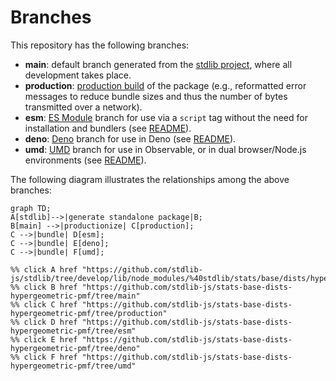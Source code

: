 <!--

@license Apache-2.0

Copyright (c) 2022 The Stdlib Authors.

Licensed under the Apache License, Version 2.0 (the "License");
you may not use this file except in compliance with the License.
You may obtain a copy of the License at

    http://www.apache.org/licenses/LICENSE-2.0

Unless required by applicable law or agreed to in writing, software
distributed under the License is distributed on an "AS IS" BASIS,
WITHOUT WARRANTIES OR CONDITIONS OF ANY KIND, either express or implied.
See the License for the specific language governing permissions and
limitations under the License.

-->

# Branches

This repository has the following branches:

-   **main**: default branch generated from the [stdlib project][stdlib-url], where all development takes place.
-   **production**: [production build][production-url] of the package (e.g., reformatted error messages to reduce bundle sizes and thus the number of bytes transmitted over a network).
-   **esm**: [ES Module][esm-url] branch for use via a `script` tag without the need for installation and bundlers (see [README][esm-readme]).
-   **deno**: [Deno][deno-url] branch for use in Deno (see [README][deno-readme]).
-   **umd**: [UMD][umd-url] branch for use in Observable, or in dual browser/Node.js environments (see [README][umd-readme]).

The following diagram illustrates the relationships among the above branches:

```mermaid
graph TD;
A[stdlib]-->|generate standalone package|B;
B[main] -->|productionize| C[production];
C -->|bundle| D[esm];
C -->|bundle| E[deno];
C -->|bundle| F[umd];

%% click A href "https://github.com/stdlib-js/stdlib/tree/develop/lib/node_modules/%40stdlib/stats/base/dists/hypergeometric/pmf"
%% click B href "https://github.com/stdlib-js/stats-base-dists-hypergeometric-pmf/tree/main"
%% click C href "https://github.com/stdlib-js/stats-base-dists-hypergeometric-pmf/tree/production"
%% click D href "https://github.com/stdlib-js/stats-base-dists-hypergeometric-pmf/tree/esm"
%% click E href "https://github.com/stdlib-js/stats-base-dists-hypergeometric-pmf/tree/deno"
%% click F href "https://github.com/stdlib-js/stats-base-dists-hypergeometric-pmf/tree/umd"
```

[stdlib-url]: https://github.com/stdlib-js/stdlib/tree/develop/lib/node_modules/%40stdlib/stats/base/dists/hypergeometric/pmf
[production-url]: https://github.com/stdlib-js/stats-base-dists-hypergeometric-pmf/tree/production
[deno-url]: https://github.com/stdlib-js/stats-base-dists-hypergeometric-pmf/tree/deno
[deno-readme]: https://github.com/stdlib-js/stats-base-dists-hypergeometric-pmf/blob/deno/README.md
[umd-url]: https://github.com/stdlib-js/stats-base-dists-hypergeometric-pmf/tree/umd
[umd-readme]: https://github.com/stdlib-js/stats-base-dists-hypergeometric-pmf/blob/umd/README.md
[esm-url]: https://github.com/stdlib-js/stats-base-dists-hypergeometric-pmf/tree/esm
[esm-readme]: https://github.com/stdlib-js/stats-base-dists-hypergeometric-pmf/blob/esm/README.md